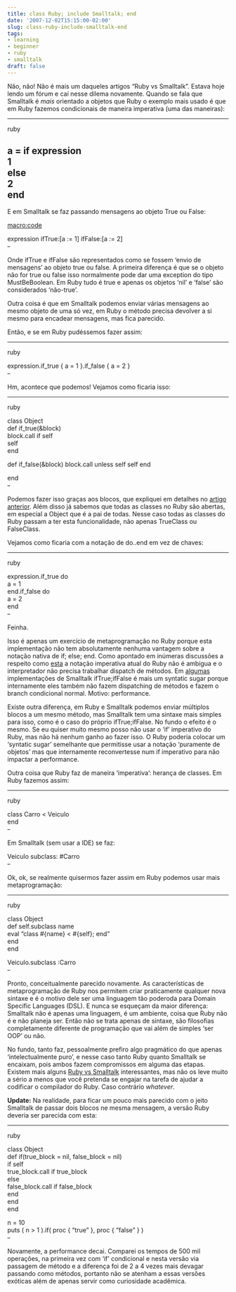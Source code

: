 ```yaml
---
title: class Ruby; include Smalltalk; end
date: '2007-12-02T15:15:00-02:00'
slug: class-ruby-include-smalltalk-end
tags:
- learning
- beginner
- ruby
- smalltalk
draft: false
---
```




Não, não! Não é mais um daqueles artigos “Ruby vs Smalltalk”. Estava hoje lendo um fórum e caí nesse dilema novamente. Quando se fala que Smalltalk é _mais_ orientado a objetos que Ruby o exemplo mais usado é que em Ruby fazemos condicionais de maneira imperativa (uma das maneiras):

* * *
ruby

a = if expression  
 1  
else  
 2  
end  
-

E em Smalltalk se faz passando mensagens ao objeto True ou False:

<macro:code>
<p>expression ifTrue:[a := 1] ifFalse:[a := 2]<br>
<del>-</del></p>
<p>Onde ifTrue e ifFalse são representados como se fossem ‘envio de mensagens’ ao objeto true ou false. A primeira diferença é que se o objeto não for true ou false isso normalmente pode dar uma exception do tipo MustBeBoolean. Em Ruby tudo é true e apenas os objetos ‘nil’ e ‘false’ são considerados ‘não-true’.</p>
<p>Outra coisa é que em Smalltalk podemos enviar várias mensagens ao mesmo objeto de uma só vez, em Ruby o método precisa devolver a si mesmo para encadear mensagens, mas fica parecido.</p>
<p>Então, e se em Ruby pudéssemos fazer assim:</p>
<hr>
ruby
<p>expression.if_true { a = 1 }.if_false { a = 2 }<br>
<del>-</del></p>
<p>Hm, acontece que podemos! Vejamos como ficaria isso:</p>
<hr>
ruby
<p>class Object<br>
  def if_true(&block)<br>
    block.call if self<br>
    self<br>
  end</p>
def if_false(&block)
block.call unless self
self
end
<p>end<br>
<del>-</del></p>
<p>Podemos fazer isso graças aos blocos, que expliquei em detalhes no <a href="http://www.akitaonrails.com/2007/11/30/anatomia-de-ruby-blocks-closures">artigo anterior</a>. Além disso já sabemos que todas as classes no Ruby são abertas, em especial a Object que é a pai de todas. Nesse caso todas as classes do Ruby passam a ter esta funcionalidade, não apenas TrueClass ou FalseClass.</p>
<p>Vejamos como ficaria com a notação de do..end em vez de chaves:</p>
<hr>
ruby
<p>expression.if_true do<br>
  a = 1<br>
end.if_false do<br>
  a = 2<br>
end<br>
<del>-</del></p>
<p>Feinha. </p>
<p>Isso é apenas um exercício de metaprogramação no Ruby porque esta implementação não tem absolutamente nenhuma vantagem sobre a notação nativa de if; else; end. Como apontado em inúmeras discussões a respeito como <a href="http://www.sagewire.org/ruby-programming/If-like-smalltalk-201523.aspx">esta</a> a notação imperativa atual do Ruby não é ambígua e o interpretador não precisa trabalhar dispatch de métodos. Em <a href="http://talklikeaduck.denhaven2.com/articles/2006/10/10/boolean-implementations-ruby-smalltak-and-self">algumas</a> implementações de Smalltalk ifTrue;ifFalse é mais um syntatic sugar porque internamente eles também não fazem dispatching de métodos e fazem o branch condicional normal. Motivo: performance.</p>
<p>Existe outra diferença, em Ruby e Smalltalk podemos enviar múltiplos blocos a um mesmo método, mas Smalltalk tem uma sintaxe mais simples para isso, como é o caso do próprio ifTrue;ifFalse. No fundo o efeito é o mesmo. Se eu quiser muito mesmo posso não usar o ‘if’ imperativo do Ruby, mas não há nenhum ganho ao fazer isso. O Ruby poderia colocar um ‘syntatic sugar’ semelhante que permitisse usar a notação ‘puramente de objetos’ mas que internamente reconvertesse num if imperativo para não impactar a performance.</p>
<p>Outra coisa que Ruby faz de maneira ‘imperativa’: herança de classes. Em Ruby fazemos assim:</p>
<hr>
ruby
<p>class Carro < Veiculo<br>
end<br>
<del>-</del></p>
<p>Em Smalltalk (sem usar a <span class="caps">IDE</span>) se faz:</p>
<macro:code>
<p>Veiculo subclass: #Carro<br>
<del>-</del></p>
<p>Ok, ok, se realmente quisermos fazer assim em Ruby podemos usar mais metaprogramação:</p>
<hr>
ruby
<p>class Object<br>
  def self.subclass name<br>
    eval “class #{name} < #{self}; end”<br>
  end<br>
end</p>
<p>Veiculo.subclass :Carro<br>
<del>-</del></p>
<p>Pronto, conceitualmente parecido novamente. As características de metaprogramação de Ruby nos permitem criar praticamente qualquer nova sintaxe e é o motivo dele ser uma linguagem tão poderoda para Domain Specific Languages (<span class="caps">DSL</span>). E nunca se esqueçam da maior diferença: Smalltalk não é apenas uma linguagem, é um ambiente, coisa que Ruby não é e não planeja ser. Então não se trata apenas de sintaxe, são filosofias completamente diferente de programação que vai além de simples ‘ser <span class="caps">OOP</span>’ ou não.</p>
<p>No fundo, tanto faz, pessoalmente prefiro algo pragmático do que apenas ‘intelectualmente puro’, e nesse caso tanto Ruby quanto Smalltalk se encaixam, pois ambos fazem compromissos em alguma das etapas. Existem mais alguns <a href="http://c2.com/cgi/wiki?RubyIsSmalltalkMinusMinus">Ruby vs Smalltalk</a> interessantes, mas não os leve muito a sério a menos que você pretenda se engajar na tarefa de ajudar a codificar o compilador do Ruby. Caso contrário <em>whatever</em>.</p>
<p><strong>Update:</strong> Na realidade, para ficar um pouco mais parecido com o jeito Smalltalk de passar dois blocos ne mesma mensagem, a versão Ruby deveria ser parecida com esta:</p>
<hr>
ruby
<p>class Object<br>
  def if(true_block = nil, false_block = nil)<br>
    if self<br>
      true_block.call if true_block<br>
    else<br>
      false_block.call if false_block<br>
    end<br>
  end<br>
end</p>
<p>n = 10<br>
puts ( n > 1 ).if( proc { “true” }, proc { “false” } )<br>
<del>-</del></p>
<p>Novamente, a performance decai. Comparei os tempos de 500 mil operações, na primeira vez com ‘if’ condicional e nesta versão via passagem de método e a diferença foi de 2 a 4 vezes mais devagar passando como métodos, portanto não se atenham a essas versões exóticas além de apenas servir como curiosidade acadêmica.</p></macro:code></macro:code>
